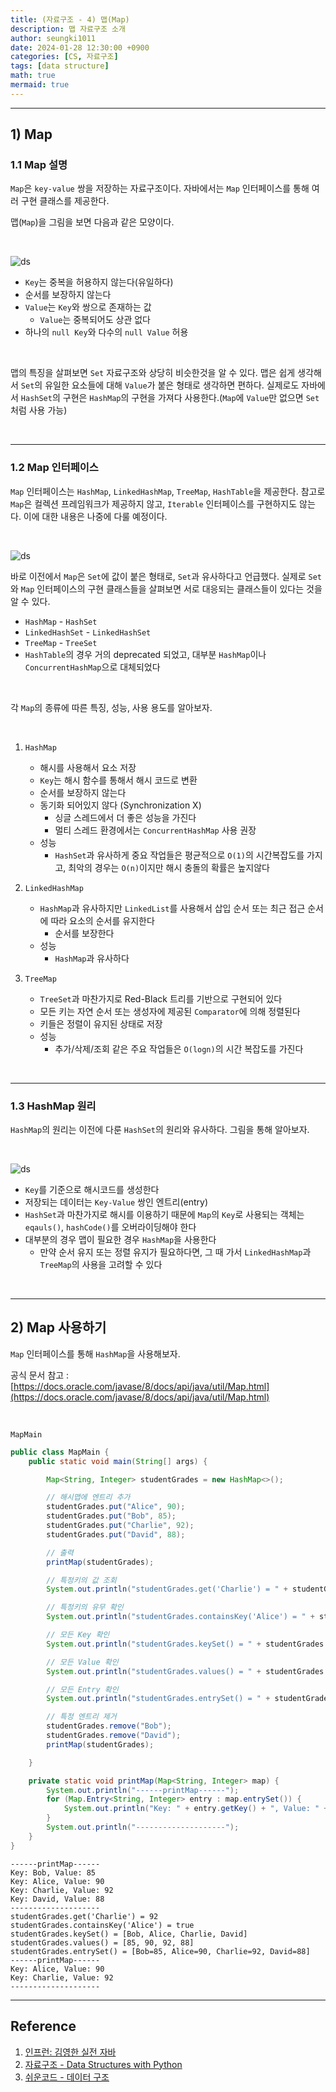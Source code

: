 ```yaml
---
title: (자료구조 - 4) 맵(Map)
description: 맵 자료구조 소개
author: seungki1011
date: 2024-01-28 12:30:00 +0900
categories: [CS, 자료구조]
tags: [data structure]
math: true
mermaid: true
---
```


---

## 1) Map

### 1.1 Map 설명

`Map`은 `key-value` 쌍을 저장하는 자료구조이다. 자바에서는 `Map` 인터페이스를 통해 여러 구현 클래스를 제공한다.

맵(`Map`)을 그림을 보면 다음과 같은 모양이다.

<br>

![ds](../post_images/2024-01-28-datastructure-4-map/map1.png)

* `Key`는 중복을 허용하지 않는다(유일하다)
* 순서를 보장하지 않는다
* `Value`는 `Key`와 쌍으로 존재하는 값
  * `Value`는 중복되어도 상관 없다
* 하나의 `null Key`와 다수의 `null Value` 허용

<br>

맵의 특징을 살펴보면 `Set` 자료구조와 상당히 비슷한것을 알 수 있다. 맵은 쉽게 생각해서 `Set`의 유일한 요소들에 대해 `Value`가 붙은 형태로 생각하면 편하다. 실제로도 자바에서 `HashSet`의 구현은 `HashMap`의 구현을 가져다 사용한다.(`Map`에 `Value`만 없으면 `Set`처럼 사용 가능)

<br>

---

### 1.2 Map 인터페이스

`Map` 인터페이스는 `HashMap`, `LinkedHashMap`, `TreeMap`, `HashTable`을 제공한다. 참고로 `Map`은 컬렉션 프레임워크가 제공하지 않고, `Iterable` 인터페이스를 구현하지도 않는다. 이에 대한 내용은 나중에 다룰 예정이다.

<br>

![ds](../post_images/2024-01-28-datastructure-4-map/collection2.png)

바로 이전에서 `Map`은 `Set`에 값이 붙은 형태로, `Set`과 유사하다고 언급했다. 실제로 `Set`와 `Map` 인터페이스의 구현 클래스들을 살펴보면 서로 대응되는 클래스들이 있다는 것을 알 수 있다.

* `HashMap` - `HashSet`
* `LinkedHashSet` - `LinkedHashSet`
* `TreeMap` - `TreeSet`
* `HashTable`의 경우 거의 deprecated 되었고, 대부분 `HashMap`이나 `ConcurrentHashMap`으로 대체되었다

<br>

각 `Map`의 종류에 따른 특징, 성능, 사용 용도를 알아보자.

<br>

1. `HashMap`
   * 해시를 사용해서 요소 저장
   * `Key`는 해시 함수를 통해서 해시 코드로 변환
   * 순서를 보장하지 않는다
   * 동기화 되어있지 않다 (Synchronization X)
     * 싱글 스레드에서 더 좋은 성능을 가진다
     * 멀티 스레드 환경에서는 `ConcurrentHashMap` 사용 권장
   * 성능
     * `HashSet`과 유사하게 중요 작업들은 평균적으로 `O(1)`의 시간복잡도를 가지고, 최악의 경우는 `O(n)`이지만 해시 충돌의 확률은 높지않다

2. `LinkedHashMap`
   * `HashMap`과 유사하지만 `LinkedList`를 사용해서 삽입 순서 또는 최근 접근 순서에 따라 요소의 순서를 유지한다
     * 순서를 보장한다
   * 성능
     * `HashMap`과 유사하다

3. `TreeMap`
   * `TreeSet`과 마찬가지로 Red-Black 트리를 기반으로 구현되어 있다
   * 모든 키는 자연 순서 또는 생성자에 제공된 `Comparator`에 의해 정렬된다
   * 키들은 정렬이 유지된 상태로 저장
   * 성능
     * 추가/삭제/조회 같은 주요 작업들은 `O(logn)`의 시간 복잡도를 가진다

<br>

---

### 1.3 HashMap 원리

`HashMap`의 원리는 이전에 다룬 `HashSet`의 원리와 유사하다. 그림을 통해 알아보자.

<br>

![ds](../post_images/2024-01-28-datastructure-4-map/map2.png)

* `Key`를 기준으로 해시코드를 생성한다
* 저장되는 데이터는 `Key-Value` 쌍인 엔트리(entry)
* `HashSet`과 마찬가지로 해시를 이용하기 때문에 `Map`의 `Key`로 사용되는 객체는 `eqauls()`, `hashCode()`를 오버라이딩해야 한다
* 대부분의 경우 맵이 필요한 경우 `HashMap`을 사용한다
  * 만약 순서 유지 또는 정렬 유지가 필요하다면, 그 때 가서 `LinkedHashMap`과 `TreeMap`의 사용을 고려할 수 있다 

<br>

---

## 2) Map 사용하기

`Map` 인터페이스를 통해 `HashMap`을 사용해보자.

공식 문서 참고 : [https://docs.oracle.com/javase/8/docs/api/java/util/Map.html](https://docs.oracle.com/javase/8/docs/api/java/util/Map.html)

<br>

`MapMain`

```java
public class MapMain {
    public static void main(String[] args) {

        Map<String, Integer> studentGrades = new HashMap<>();

        // 해시맵에 엔트리 추가
        studentGrades.put("Alice", 90);
        studentGrades.put("Bob", 85);
        studentGrades.put("Charlie", 92);
        studentGrades.put("David", 88);

        // 출력
        printMap(studentGrades);

        // 특정키의 값 조회
        System.out.println("studentGrades.get('Charlie') = " + studentGrades.get("Charlie"));

        // 특정키의 유무 확인
        System.out.println("studentGrades.containsKey('Alice') = " + studentGrades.containsKey("Alice"));

        // 모든 Key 확인
        System.out.println("studentGrades.keySet() = " + studentGrades.keySet());

        // 모든 Value 확인
        System.out.println("studentGrades.values() = " + studentGrades.values());

        // 모든 Entry 확인
        System.out.println("studentGrades.entrySet() = " + studentGrades.entrySet());

        // 특정 엔트리 제거
        studentGrades.remove("Bob");
        studentGrades.remove("David");
        printMap(studentGrades);

    }

    private static void printMap(Map<String, Integer> map) {
        System.out.println("------printMap------");
        for (Map.Entry<String, Integer> entry : map.entrySet()) {
            System.out.println("Key: " + entry.getKey() + ", Value: " + entry.getValue());
        }
        System.out.println("--------------------");
    }
}
```

```
------printMap------
Key: Bob, Value: 85
Key: Alice, Value: 90
Key: Charlie, Value: 92
Key: David, Value: 88
--------------------
studentGrades.get('Charlie') = 92
studentGrades.containsKey('Alice') = true
studentGrades.keySet() = [Bob, Alice, Charlie, David]
studentGrades.values() = [85, 90, 92, 88]
studentGrades.entrySet() = [Bob=85, Alice=90, Charlie=92, David=88]
------printMap------
Key: Alice, Value: 90
Key: Charlie, Value: 92
--------------------
```

---

## Reference

1. [인프런: 김영한 실전 자바](https://www.inflearn.com/roadmaps/744)
2. [자료구조 - Data Structures with Python](https://www.youtube.com/watch?v=PIidtIBCjEg&list=PLsMufJgu5933ZkBCHS7bQTx0bncjwi4PK)
3. [쉬운코드 - 데이터 구조](https://www.youtube.com/watch?v=-2YpvLCT5F8&list=PLcXyemr8ZeoR82N8uZuG9xVrFIfdnLd72)
